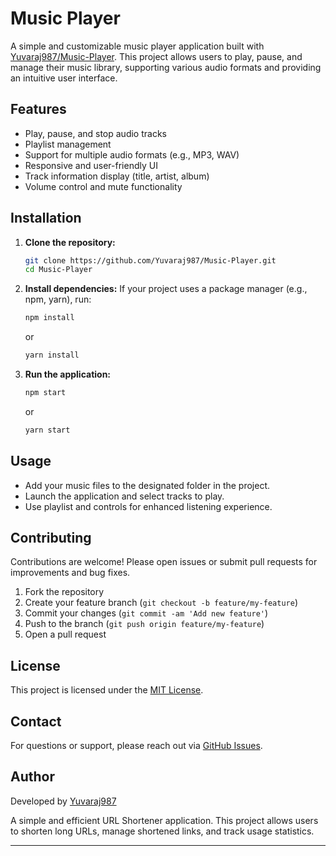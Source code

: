 # Music Player

A simple and customizable music player application built with [Yuvaraj987/Music-Player](https://github.com/Yuvaraj987/Music-Player). This project allows users to play, pause, and manage their music library, supporting various audio formats and providing an intuitive user interface.

## Features

- Play, pause, and stop audio tracks
- Playlist management
- Support for multiple audio formats (e.g., MP3, WAV)
- Responsive and user-friendly UI
- Track information display (title, artist, album)
- Volume control and mute functionality

## Installation

1. **Clone the repository:**
   ```bash
   git clone https://github.com/Yuvaraj987/Music-Player.git
   cd Music-Player
   ```

2. **Install dependencies:**
   If your project uses a package manager (e.g., npm, yarn), run:
   ```bash
   npm install
   ```
   or
   ```bash
   yarn install
   ```

3. **Run the application:**
   ```bash
   npm start
   ```
   or
   ```bash
   yarn start
   ```

## Usage

- Add your music files to the designated folder in the project.
- Launch the application and select tracks to play.
- Use playlist and controls for enhanced listening experience.

## Contributing

Contributions are welcome! Please open issues or submit pull requests for improvements and bug fixes.

1. Fork the repository
2. Create your feature branch (`git checkout -b feature/my-feature`)
3. Commit your changes (`git commit -am 'Add new feature'`)
4. Push to the branch (`git push origin feature/my-feature`)
5. Open a pull request

## License

This project is licensed under the [MIT License](LICENSE).

## Contact

For questions or support, please reach out via [GitHub Issues](https://github.com/Yuvaraj987/Music-Player/issues).

## Author 

Developed by [Yuvaraj987](https://github.com/Yuvaraj987)

A simple and efficient URL Shortener application. This project allows users to shorten long URLs, manage shortened links, and track usage statistics.

---
